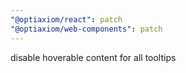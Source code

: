 ```yaml
---
"@optiaxiom/react": patch
"@optiaxiom/web-components": patch
---
```


disable hoverable content for all tooltips
